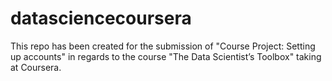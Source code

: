 # datasciencecoursera
This repo has been created for the submission of "Course Project: Setting up accounts" in regards to the course "The Data Scientist’s Toolbox" taking at Coursera.
